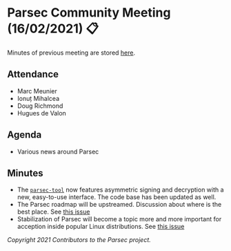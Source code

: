# Parsec Community Meeting (16/02/2021) 📋

Minutes of previous meeting are stored
[here](https://github.com/parallaxsecond/community/tree/master/minutes).

## Attendance

- Marc Meunier
- Ionuț Mihalcea
- Doug Richmond
- Hugues de Valon

## Agenda

- Various news around Parsec

## Minutes

- The [`parsec-tool`](https://github.com/parallaxsecond/parsec-tool) now features asymmetric signing
   and decryption with a new, easy-to-use interface. The code base has been updated as well.
- The Parsec roadmap will be upstreamed. Discussion about where is the best place. See [this
   issue](https://github.com/parallaxsecond/parsec/issues/294)
- Stabilization of Parsec will become a topic more and more important for acception inside popular
   Linux distributions. See [this issue](https://github.com/parallaxsecond/parsec-book/issues/83)

*Copyright 2021 Contributors to the Parsec project.*
